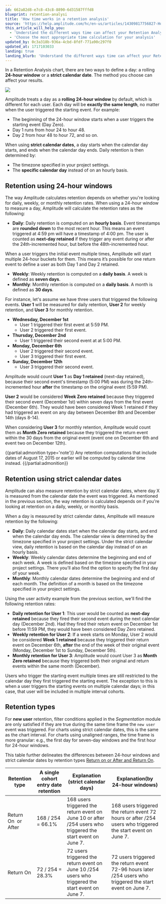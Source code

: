 ```yaml
---
id: 662a82d8-e7c8-43c8-8890-6d31587fffd8
blueprint: retention-analysi
title: 'How time works in a retention analysis'
source: 'https://help.amplitude.com/hc/en-us/articles/14309817756827-How-time-works-in-a-retention-analysis'
this_article_will_help_you:
  - 'Understand the different ways time can affect your Retention Analysis chart'
  - 'Choose the most appropriate time calculation for your analysis'
updated_by: 0c3a318b-936a-4cbd-8fdf-771a90c297f0
updated_at: 1717103033
landing: true
landing_blurb: 'Understand the different ways time can affect your Retention Analysis chart'
---
```

In a Retention Analysis chart, there are two ways to define a day: a rolling **24-hour window** or a **strict calendar date**. The method you choose can affect your results.

![](/docs/output/img/retention-analysis/20460042102939)

Amplitude treats a day as a **rolling 24-hour window** by default, which is different for each user. Each day will be **exactly the same length**, no matter when the user triggered the starting event. For example:

* The beginning of the 24-hour window starts when a user triggers the starting event (Day Zero).
* Day 1 runs from hour 24 to hour 48.
* Day 2 from hour 48 to hour 72, and so on.

When using **strict calendar dates**, a day starts when the calendar day starts, and ends when the calendar day ends. Daily retention is then determined by:

* The timezone specified in your project settings.
* The **specific calendar day** instead of on an hourly basis.

## Retention using 24-hour windows

The way Amplitude calculates retention depends on whether you're looking for daily, weekly, or monthly retention rates. When using a 24-hour window to measure a day, Amplitude will calculate the retention rates as the following:

* **Daily**: Daily retention is computed on an **hourly basis**. Event timestamps are **rounded down** to the most recent hour. This means an event triggered at 4:59 pm will have a timestamp of 4:00 pm. The user is counted as **next-day retained** if they trigger any event during or after the 24th-incremented hour, but before the 48th-incremented hour.

When a user triggers the initial event multiple times, Amplitude will start multiple 24-hour buckets for them. This means it’s possible for one return event to define a user as both Day 1 and Day 2 retained.

* **Weekly**: Weekly retention is computed on a **daily basis**. A week is defined as **seven days**.
* **Monthly**: Monthly retention is computed on a **daily basis**. A month is defined as **30 days**.

For instance, let's assume we have three users that triggered the following events. **User 1** will be measured for daily retention, **User 2** for weekly retention, and **User 3** for monthly retention.

* **Wednesday, December 1st**
	* User 1 triggered their first event at 5:59 PM.
	* User 2 triggered their first event.
* **Thursday, December 2nd** 
	* User 1 triggered their second event at at 5:00 PM.
* **Monday, December 6th** 
	* User 2 triggered their second event.
	* User 3 triggered their first event.
* **Sunday, December 12th**
	* User 3 triggered their second event.

Amplitude would count **User 1** as **Day 1 retained** (next-day retained), because their second event's timestamp (5:00 PM) was during the 24th-incremented hour **after** the timestamp on the original event (5:59 PM).

**User 2** would be considered **Week Zero retained** because they triggered their second event (December 1st) within seven days from the first event (December 6th). They would have been considered Week 1 retained if they had triggered an event on any day between December 8th and December 14th (days 8-14).

When considering **User 3** for monthly retention, Amplitude would count them as **Month Zero retained** because they triggered the return event within the 30 days from the original event (event one on December 6th and event two on December 12th).

{{partial:admonition type='note'}}
Any retention computations that include dates of August 17, 2015 or earlier will be computed by calendar time instead.
{{/partial:admonition}}

## Retention using strict calendar dates

Amplitude can also measure retention by strict calendar dates, where day X is measured from the calendar date the event was triggered. As mentioned in the previous section, the way retention is calculated depends on if you're looking at retention on a daily, weekly, or monthly basis. 

When a day is measured by strict calendar dates, Amplitude will measure retention by the following:

* **Daily**: Daily calendar dates start when the calendar day starts, and end when the calendar day ends. The calendar view is determined by the timezone specified in your project settings. Under the strict calendar view, daily retention is based on the calendar day instead of on an hourly basis.
* **Weekly**: Weekly calendar dates determine the beginning and end of each week. A week is defined based on the timezone specified in your project settings. There you’ll also find the option to specify the first day of your week.
* **Monthly**: Monthly calendar dates determine the beginning and end of each month. The definition of a month is based on the timezone specified in your project settings.

Using the user activity example from the previous section, we'll find the following retention rates: 

* **Daily retention for User 1**: This user would be counted as **next-day retained** because they fired their second event during the next calendar day (December 2nd). Had they fired their return event on December 1st before 11:59 PM, they would have been considered Day Zero retained.
* **Weekly retention for User 2**: If a week starts on Monday, User 2 would be considered **Week 1 retained** because they triggered their return event on December 6th, **after** the end of the week of their original event (Monday, December 1st to Sunday, December 5th).
* **Monthly retention for User 3**: Amplitude would count User 3 as **Month Zero retained** because they triggered both their original and return events within the same month (December).

Users who trigger the starting event multiple times are still restricted to the calendar day they first triggered the starting event. The exception to this is when a user triggers the starting events on multiple calendar days; in this case, that user will be included in multiple interval cohorts.

## Retention types

For **new user** retention, filter conditions applied in the *Segmentation* module are only satisfied if they are true during the same time frame the `new user` event was triggered. For charts using strict calendar dates, this is the same as the chart interval. For charts using unaligned ranges, the time frame is more granular: e.g., the first day for seven-day windows and the first hour for 24-hour windows.

This table further delineates the differences between 24-hour windows and strict calendar dates by retention types [Return on or After and Return On](/docs/analytics/charts/retention-analysis/retention-analysis-calculation).

| Retention type      | A single cohort entry date retention | Explanation (strict calendar days)                                                                           | Explanation(by 24-hour windows)                                                                            |
| ------------------- | ------------------------------------ | ------------------------------------------------------------------------------------------------------------ | ---------------------------------------------------------------------------------------------------------- |
| Return On  or After | 168 / 254 = 66.1%                    | 168 users triggered the return event on June 10 or after /254 users who triggered the start event on June 7. | 168 users triggered the return event 72 hours or after /254 users who triggered the start event on June 7. |
| Return On           | 72 / 254 = 28.3%                     | 72 users triggered the return event on June 10 /254 users who triggered the start event on June 7.           | 72 users triggered the return event 72-96 hours later /254 users who triggered the start event on June 7.  |